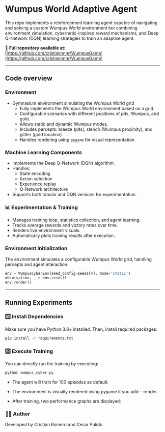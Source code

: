 # Wumpus World Adaptive Agent

This repo implements a reinforcement learning agent capable of navigating and solving a custom Wumpus World environment but combining environment simulation, cybernetic-inspired reward mechanisms, and Deep Q-Network (DQN) learning strategies to train an adaptive agent.

🔗 **Full repository available at:** [https://github.com/cristiannnnr/WumpusGame](https://github.com/cristiannnnr/WumpusGame)

---

## Code overview

### Environment 
- Gymnasium environment simulating the Wumpus World grid
  - Fully implements the Wumpus World environment based on a grid.
  - Configurable scenarios with different positions of pits, Wumpus, and gold.
  - Allows static and dynamic Wumpus modes.
  - Includes percepts: breeze (pits), stench (Wumpus proximity), and glitter (gold location).
  - Handles rendering using `pygame` for visual representation.

### Machine Learning Components
  - Implements the Deep Q-Network (DQN) algorithm.
  - Handles:
    - State encoding
    - Action selection
    - Experience replay
    - Q-Network architecture
  - Supports both tabular and DQN versions for experimentation.

### 📊 Experimentation & Training
  - Manages training loop, statistics collection, and agent learning.
  - Tracks average rewards and victory rates over time.
  - Renders live environment visuals.
  - Automatically plots training results after execution.

### Environment Initialization

The environment simulates a configurable Wumpus World grid, handling percepts and agent interaction:

```python
env = WumpusCyberEnv(seed_config=seeds[0], mode='static')
observation, _ = env.reset()
env.render()
```

---

## Running Experiments

### 1️⃣ Install Dependencies

Make sure you have Python 3.8+ installed. Then, install required packages:

```bash
pip install -r requirements.txt
```

### 2️⃣ Execute Training
You can directly run the training by executing:

```bash
python wumpus_cyber.py
```

- The agent will train for 100 episodes as default.

- The environment is visually rendered using pygame if you add --render.

- After training, two performance graphs are displayed:


### 👨‍💻 Author
Developed by Cristian Romero and Cesar Pulido.